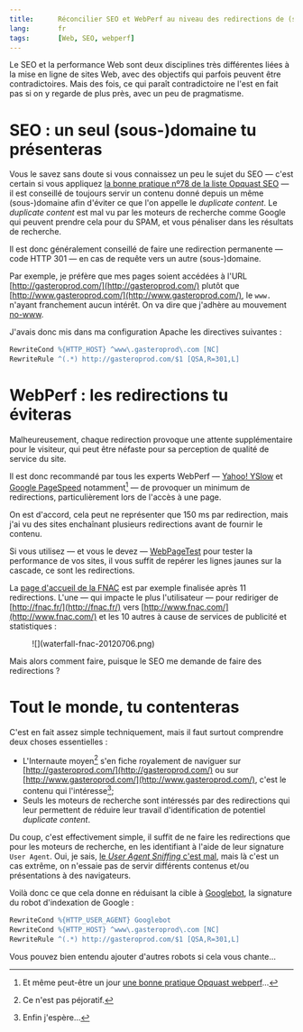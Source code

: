 ```yaml
---
title:      Réconcilier SEO et WebPerf au niveau des redirections de (sous)domaines
lang:       fr
tags:       [Web, SEO, webperf]
---
```


Le SEO et la performance Web sont deux disciplines très différentes liées à la mise en ligne de sites Web, avec des objectifs qui parfois peuvent être contradictoires. Mais des fois, ce qui paraît contradictoire ne l'est en fait pas si on y regarde de plus près, avec un peu de pragmatisme.

# SEO : un seul (sous-)domaine tu présenteras

Vous le savez sans doute si vous connaissez un peu le sujet du SEO — c'est certain si vous appliquez [la bonne pratique nº78 de la liste Opquast SEO](https://checklists.opquast.com/seo/criteria/16253/) — il est conseillé de toujours servir un contenu donné depuis un même (sous-)domaine afin d'éviter ce que l'on appelle le *duplicate content*. Le *duplicate content* est mal vu par les moteurs de recherche comme Google qui peuvent prendre cela pour du SPAM, et vous pénaliser dans les résultats de recherche.

Il est donc généralement conseillé de faire une redirection permanente — code HTTP 301 — en cas de requête vers un autre (sous-)domaine.

Par exemple, je préfère que mes pages soient accédées à l'URL [http://gasteroprod.com/](http://gasteroprod.com/) plutôt que [http://www.gasteroprod.com/](http://www.gasteroprod.com/), le `www.` n'ayant franchement aucun intérêt. On va dire que j'adhère au mouvement [no-www](http://no-www.org/).

J'avais donc mis dans ma configuration Apache les directives suivantes :

```apache
RewriteCond %{HTTP_HOST} ^www\.gasteroprod\.com [NC]
RewriteRule ^(.*) http://gasteroprod.com/$1 [QSA,R=301,L]
```

# WebPerf : les redirections tu éviteras

Malheureusement, chaque redirection provoque une attente supplémentaire pour le visiteur, qui peut être néfaste pour sa perception de qualité de service du site.

Il est donc recommandé par tous les experts WebPerf — [Yahoo! YSlow](http://developer.yahoo.com/performance/rules.html/#redirects) et [Google PageSpeed](https://developers.google.com/speed/docs/best-practices/rtt#AvoidRedirects) notamment[^1] — de provoquer un minimum de redirections, particulièrement lors de l'accès à une page.

On est d'accord, cela peut ne représenter que 150 ms par redirection, mais j'ai vu des sites enchaînant plusieurs redirections avant de fournir le contenu.

Si vous utilisez — et vous le devez — [WebPageTest](http://webpagetest.org/) pour tester la performance de vos sites, il vous suffit de repérer les lignes jaunes sur la cascade, ce sont les redirections.

La [page d'accueil de la FNAC](http://fnac.fr/) est par exemple finalisée après 11 redirections. L'une — qui impacte le plus l'utilisateur — pour rediriger de [http://fnac.fr/](http://fnac.fr/) vers [http://www.fnac.com/](http://www.fnac.com/) et les 10 autres à cause de services de publicité et statistiques :

<figure>
  ![](waterfall-fnac-20120706.png)
</figure>

Mais alors comment faire, puisque le SEO me demande de faire des redirections ?

# Tout le monde, tu contenteras

C'est en fait assez simple techniquement, mais il faut surtout comprendre deux choses essentielles :

- L'Internaute moyen[^2] s'en fiche royalement de naviguer sur [http://gasteroprod.com/](http://gasteroprod.com/) ou sur [http://www.gasteroprod.com/](http://www.gasteroprod.com/), c'est le contenu qui l'intéresse[^3];
- Seuls les moteurs de recherche sont intéressés par des redirections qui leur permettent de réduire leur travail d'identification de potentiel *duplicate content*.

Du coup, c'est effectivement simple, il suffit de ne faire les redirections que pour les moteurs de recherche, en les identifiant à l'aide de leur signature `User Agent`. Oui, je sais, [le *User Agent Sniffing* c'est mal](http://my.opera.com/karlcow/blog/index.dml/tag/user%20agent%20sniffing), mais là c'est un cas extrême, on n'essaie pas de servir différents contenus et/ou présentations à des navigateurs.

Voilà donc ce que cela donne en réduisant la cible à [Googlebot](http://www.useragentstring.com/pages/Googlebot/), la signature du robot d'indexation de Google :

```apache
RewriteCond %{HTTP_USER_AGENT} Googlebot
RewriteCond %{HTTP_HOST} ^www\.gasteroprod\.com [NC]
RewriteRule ^(.*) http://gasteroprod.com/$1 [QSA,R=301,L]
```

Vous pouvez bien entendu ajouter d'autres robots si cela vous chante…


[^1]: Et même peut-être un jour [une bonne pratique Opquast webperf](https://checklists.opquast.com/webperf/workshops/criterion/19918)…

[^2]: Ce n'est pas péjoratif.

[^3]: Enfin j'espère…
